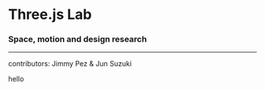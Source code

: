 # Three.js Lab

### Space, motion and design research
---
contributors: Jimmy Pez & Jun Suzuki

hello